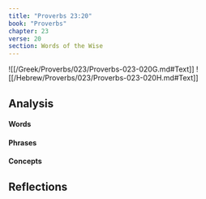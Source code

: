 ```yaml
---
title: "Proverbs 23:20"
book: "Proverbs"
chapter: 23
verse: 20
section: Words of the Wise
---
```

![[/Greek/Proverbs/023/Proverbs-023-020G.md#Text]]
![[/Hebrew/Proverbs/023/Proverbs-023-020H.md#Text]]

## Analysis

#### Words

#### Phrases

#### Concepts

## Reflections
